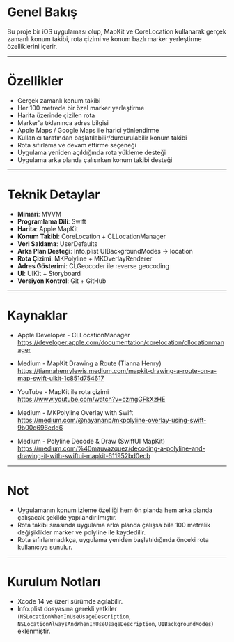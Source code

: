 # Genel Bakış

Bu proje bir iOS uygulaması olup, MapKit ve CoreLocation kullanarak gerçek zamanlı konum takibi, rota çizimi ve konum bazlı marker yerleştirme özelliklerini içerir.

---

# Özellikler

- Gerçek zamanlı konum takibi
- Her 100 metrede bir özel marker yerleştirme
- Harita üzerinde çizilen rota 
- Marker'a tıklanınca adres bilgisi
- Apple Maps / Google Maps ile harici yönlendirme
- Kullanıcı tarafından başlatılabilir/durdurulabilir konum takibi
- Rota sıfırlama ve devam ettirme seçeneği
- Uygulama yeniden açıldığında rota yükleme desteği 
- Uygulama arka planda çalışırken konum takibi desteği

---

# Teknik Detaylar

- **Mimari**: MVVM
- **Programlama Dili**: Swift
- **Harita**: Apple MapKit
- **Konum Takibi**: CoreLocation + CLLocationManager
- **Veri Saklama**: UserDefaults
- **Arka Plan Desteği**: Info.plist UIBackgroundModes → location
- **Rota Çizimi**: MKPolyline + MKOverlayRenderer
- **Adres Gösterimi**: CLGeocoder ile reverse geocoding
- **UI**: UIKit + Storyboard
- **Versiyon Kontrol**: Git + GitHub

---

# Kaynaklar

- Apple Developer - CLLocationManager  
  https://developer.apple.com/documentation/corelocation/cllocationmanager

- Medium - MapKit Drawing a Route (Tianna Henry)  
  https://tiannahenrylewis.medium.com/mapkit-drawing-a-route-on-a-map-swift-uikit-1c851d754617

- YouTube - MapKit ile rota çizimi  
  https://www.youtube.com/watch?v=czmgGFkXzHE

- Medium - MKPolyline Overlay with Swift  
  https://medium.com/@nayananp/mkpolyline-overlay-using-swift-9b00d696edd6

- Medium - Polyline Decode & Draw (SwiftUI MapKit)  
  https://medium.com/%40mauvazquez/decoding-a-polyline-and-drawing-it-with-swiftui-mapkit-611952bd0ecb

---

# Not

- Uygulamanın konum izleme özelliği hem ön planda hem arka planda çalışacak şekilde yapılandırılmıştır.
- Rota takibi sırasında uygulama arka planda çalışsa bile 100 metrelik değişiklikler marker ve polyline ile kaydedilir.
- Rota sıfırlanmadıkça, uygulama yeniden başlatıldığında önceki rota kullanıcıya sunulur.

---

# Kurulum Notları

- Xcode 14 ve üzeri sürümde açılabilir.
- Info.plist dosyasına gerekli yetkiler (`NSLocationWhenInUseUsageDescription`, `NSLocationAlwaysAndWhenInUseUsageDescription`, `UIBackgroundModes`) eklenmiştir.
